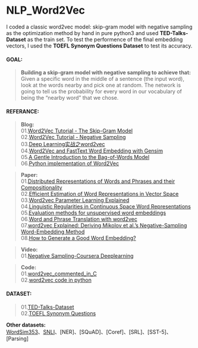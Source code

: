 # NLP_Word2Vec
I coded a classic word2vec model: skip-gram model with negative sampling as the optimization method by hand in pure python3 and used **TED-Talks-Dataset** as the train set. To test the performence of the final embedding vectors, I used the **TOEFL Synonym Questions Dataset** to test its accuracy.  
#### GOAL:
> **Building a skip-gram model with negative sampling to achieve that:**  
Given a specific word in the middle of a sentence (the input word), look at the words nearby and pick one at random. The network is going to tell us the probability for every word in our vocabulary of being the “nearby word” that we chose.  

#### REFERANCE:
> **Blog:**  
01.[Word2Vec Tutorial - The Skip-Gram Model](http://mccormickml.com/2016/04/19/word2vec-tutorial-the-skip-gram-model/)  
02.[Word2Vec Tutorial - Negative Sampling](http://mccormickml.com/2017/01/11/word2vec-tutorial-part-2-negative-sampling/)  
03.[Deep Learning实战之word2vec](https://kexue.fm/usr/uploads/2017/04/146269300.pdf)  
04.[Word2Vec and FastText Word Embedding with Gensim](https://towardsdatascience.com/word-embedding-with-word2vec-and-fasttext-a209c1d3e12c)  
05.[A Gentle Introduction to the Bag-of-Words Model](https://machinelearningmastery.com/gentle-introduction-bag-words-model/)  
06.[Python implementation of Word2Vec](http://www.claudiobellei.com/2018/01/07/backprop-word2vec-python/)  

> **Paper:**  
01.[Distributed Representations of Words and Phrases and their Compositionality](http://papers.nips.cc/paper/5021-distributed-representations-of-words-and-phrases-and-their-compositionality.pdf)  
02.[Efficient Estimation of Word Representations in Vector Space](http://arxiv.org/pdf/1301.3781.pdf)  
03.[Word2vec Parameter Learning Explained](https://arxiv.org/pdf/1411.2738.pdf)  
04.[Linguistic Regularities in Continuous Space Word Representations](https://www.microsoft.com/en-us/research/wp-content/uploads/2016/02/rvecs.pdf)  
05.[Evaluation methods for unsupervised word embeddings](http://www.aclweb.org/anthology/D15-1036)  
06.[Word and Phrase Translation with word2vec](https://arxiv.org/pdf/1705.03127.pdf)  
07.[word2vec Explained: Deriving Mikolov et al.’s Negative-Sampling Word-Embedding Method](https://arxiv.org/pdf/1402.3722.pdf)  
08.[How to Generate a Good Word Embedding?](https://arxiv.org/pdf/1507.05523.pdf)  

> **Video:**  
01.[Negative Sampling-Coursera Deeplearning](https://www.coursera.org/lecture/nlp-sequence-models/negative-sampling-Iwx0e)  

> **Code:**  
01.[word2vec_commented_in_C](https://github.com/chrisjmccormick/word2vec_commented)  
02.[word2vec code in python](https://radimrehurek.com/gensim/models/word2vec.html)

#### DATASET:
> 01.[TED-Talks-Dataset](https://wit3.fbk.eu/)  
02.[TOEFL Synonym Questions][1]  

**Other datasets:**  
[WordSim353](http://www.cs.technion.ac.il/~gabr/resources/data/wordsim353/)、[SNLI](https://nlp.stanford.edu/projects/snli/)、[NER]、[SQuAD]、[Coref]、[SRL]、[SST-5]、[Parsing]

[1]: https://aclweb.org/aclwiki/TOEFL_Synonym_Questions_(State_of_the_art)
